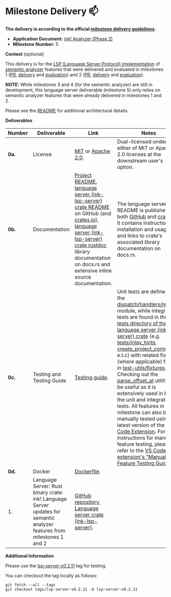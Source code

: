 # Milestone Delivery :mailbox:

**The delivery is according to the official [milestone delivery guidelines](https://github.com/w3f/Grants-Program/blob/master/docs/Support%20Docs/milestone-deliverables-guidelines.md).**

* **Application Document:** [ink! Analyzer (Phase 2)](https://github.com/w3f/Grants-Program/blob/master/applications/ink-analyzer-phase-2.md)
* **Milestone Number:** 5

**Context** (optional)

This delivery is for the [LSP (Language Server Protocol) implementation](https://github.com/ink-analyzer/ink-analyzer/tree/master/crates/lsp-server) of [semantic analyzer](https://github.com/ink-analyzer/ink-analyzer/tree/master/crates/analyzer) features that were delivered and evaluated in milestones 1 ([PR](https://github.com/w3f/Grant-Milestone-Delivery/pull/1004), [delivery](https://github.com/w3f/Grant-Milestone-Delivery/blob/master/deliveries/ink-analyzer-phase-2-milestone-1.md) and [evaluation](https://github.com/w3f/Grant-Milestone-Delivery/blob/master/evaluations/ink-analyzer-phase-2_1_dsm-w3f.md)) and 2 ([PR](https://github.com/w3f/Grant-Milestone-Delivery/pull/1025), [delivery](https://github.com/w3f/Grant-Milestone-Delivery/blob/master/deliveries/ink-analyzer-phase-2-milestone-2.md) and [evaluation](https://github.com/w3f/Grant-Milestone-Delivery/blob/master/evaluations/ink-analyzer-phase-2_m_2_nikw3f.md)).

**NOTE:** While milestones 3 and 4 (for the semantic analyzer) are still in development, this language server deliverable (milestone 5) only relies on semantic analyzer features that were already delivered in milestones 1 and 2.

Please see the [README](https://github.com/ink-analyzer/ink-analyzer#readme) for additional architectural details.

**Deliverables**

| Number  | Deliverable                                                                                                             | Link                                                                                                                                                                                                                                                                                                                                                                                                                                                                                                                       | Notes                                                                                                                                                                                                                                                                                                                                                                                                                                                                                                                                                                                                                                                                                                                                                                                                                                                                                                                                                                                                                                                                                                                                                                                                                                                                                                                                                                                                                                               |
|---------|-------------------------------------------------------------------------------------------------------------------------|----------------------------------------------------------------------------------------------------------------------------------------------------------------------------------------------------------------------------------------------------------------------------------------------------------------------------------------------------------------------------------------------------------------------------------------------------------------------------------------------------------------------------|-----------------------------------------------------------------------------------------------------------------------------------------------------------------------------------------------------------------------------------------------------------------------------------------------------------------------------------------------------------------------------------------------------------------------------------------------------------------------------------------------------------------------------------------------------------------------------------------------------------------------------------------------------------------------------------------------------------------------------------------------------------------------------------------------------------------------------------------------------------------------------------------------------------------------------------------------------------------------------------------------------------------------------------------------------------------------------------------------------------------------------------------------------------------------------------------------------------------------------------------------------------------------------------------------------------------------------------------------------------------------------------------------------------------------------------------------------|
| **0a.** | License                                                                                                                 | [MIT](https://github.com/ink-analyzer/ink-analyzer/blob/master/LICENSE-MIT) or [Apache 2.0](https://github.com/ink-analyzer/ink-analyzer/blob/master/LICENSE-APACHE).                                                                                                                                                                                                                                                                                                                                                      | Dual-licensed under either of MIT or Apache 2.0 licenses at the downstream user's option.                                                                                                                                                                                                                                                                                                                                                                                                                                                                                                                                                                                                                                                                                                                                                                                                                                                                                                                                                                                                                                                                                                                                                                                                                                                                                                                                                           |
| **0b.** | Documentation                                                                                                           | [Project README](https://github.com/ink-analyzer/ink-analyzer#readme), [language server (ink-lsp-server) crate README](https://github.com/ink-analyzer/ink-analyzer/tree/master/crates/lsp-server#readme) on GitHub (and [crates.io](https://crates.io/crates/ink-lsp-server)), [language server (ink-lsp-server) crate rustdoc](https://docs.rs/ink-lsp-server/latest/ink_lsp_server/) library documentation on docs.rs and extensive inline source documentation.                                                        | The language server's README is published on both [GitHub](https://github.com/ink-analyzer/ink-analyzer/tree/master/crates/lsp-server#readme) and [crates.io](https://crates.io/crates/ink-lsp-server). It contains instructions for installation and usage, and links to crate's associated library documentation on docs.rs.                                                                                                                                                                                                                                                                                                                                                                                                                                                                                                                                                                                                                                                                                                                                                                                                                                                                                                                                                                                                                                                                                                                      |
| **0c.** | Testing and Testing Guide                                                                                               | [Testing guide](https://github.com/ink-analyzer/ink-analyzer#testing).                                                                                                                                                                                                                                                                                                                                                                                                                                                     | Unit tests are defined in the [dispatch/handlers/request](https://github.com/ink-analyzer/ink-analyzer/blob/master/crates/lsp-server/src/dispatch/handlers/request.rs#L286-L542) module, while integration tests are found in the [tests directory of the language server (ink-lsp-server) crate](https://github.com/ink-analyzer/ink-analyzer/tree/master/crates/lsp-server/tests) (e.g. [tests/inlay_hints](https://github.com/ink-analyzer/ink-analyzer/blob/master/crates/lsp-server/tests/inlay_hints.rs), [create_project_command](https://github.com/ink-analyzer/ink-analyzer/blob/master/crates/lsp-server/tests/create_project_command.rs) e.t.c) with related fixtures (where applicable) found in [test-utils/fixtures](https://github.com/ink-analyzer/ink-analyzer/blob/master/crates/test-utils/src/fixtures.rs). Checking out the [parse_offset_at](https://github.com/ink-analyzer/ink-analyzer/blob/master/crates/test-utils/src/lib.rs#L55-L86) utility may be useful as it is extensively used in both the unit and integration tests. All features in this milestone can also be manually tested using the latest version of the [VS Code Extension](https://marketplace.visualstudio.com/items?itemName=ink-analyzer.ink-analyzer). For instructions for manual feature testing, please refer to the [VS Code extension's "Manual Feature Testing Guide"](https://github.com/ink-analyzer/ink-vscode/blob/master/TESTING.md). |
| **0d.** | Docker                                                                                                                  | [Dockerfile](https://github.com/ink-analyzer/ink-analyzer/blob/master/Dockerfile).                                                                                                                                                                                                                                                                                                                                                                                                                                         |                                                                                                                                                                                                                                                                                                                                                                                                                                                                                                                                                                                                                                                                                                                                                                                                                                                                                                                                                                                                                                                                                                                                                                                                                                                                                                                                                                                                                                                     |
| 1.      | Language Server: Rust binary crate: ink! Language Server updates for semantic analyzer features from milestones 1 and 2 | [GitHub repository](https://github.com/ink-analyzer/ink-analyzer), [Language server crate (ink-lsp-server)](https://crates.io/crates/ink-lsp-server).                                                                                                                                                                                                                                                                                                                                                                      |                                                                                                                                                                                                                                                                                                                                                                                                                                                                                                                                                                                                                                                                                                                                                                                                                                                                                                                                                                                                                                                                                                                                                                                                                                                                                                                                                                                                                                                     |

**Additional Information**

Please use the [lsp-server-v0.2.11](https://github.com/ink-analyzer/ink-analyzer/releases/tag/lsp-server-v0.2.11) tag for testing.

You can checkout the tag locally as follows:
```shell
git fetch --all --tags
git checkout tags/lsp-server-v0.2.11 -b lsp-server-v0.2.11
```